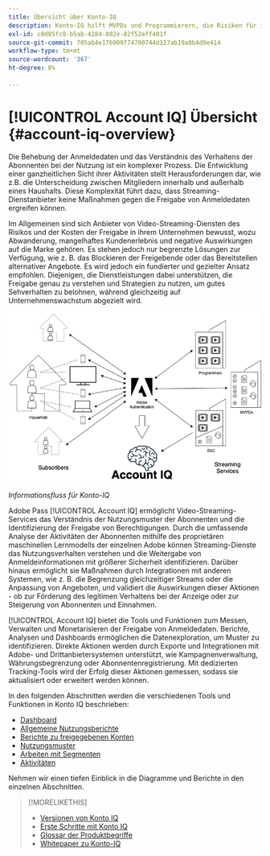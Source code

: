 ```yaml
---
title: Übersicht über Konto-IQ
description: Konto-IQ hilft MVPDs und Programmierern, die Risiken für ihren Umsatz und Geschäftsbetrieb zu verstehen und die wirksamsten Maßnahmen zu bestimmen, um die Auswirkungen von Anmeldebetrug zu mildern.
exl-id: c0d85fc8-b5ab-4284-802e-82f52eff401f
source-git-commit: 705ab4e176909774700744d127ab19a0b4d9e414
workflow-type: tm+mt
source-wordcount: '367'
ht-degree: 0%

---
```


# [!UICONTROL Account IQ] Übersicht {#account-iq-overview}

Die Behebung der Anmeldedaten und das Verständnis des Verhaltens der Abonnenten bei der Nutzung ist ein komplexer Prozess. Die Entwicklung einer ganzheitlichen Sicht ihrer Aktivitäten stellt Herausforderungen dar, wie z.B. die Unterscheidung zwischen Mitgliedern innerhalb und außerhalb eines Haushalts. Diese Komplexität führt dazu, dass Streaming-Dienstanbieter keine Maßnahmen gegen die Freigabe von Anmeldedaten ergreifen können.

Im Allgemeinen sind sich Anbieter von Video-Streaming-Diensten des Risikos und der Kosten der Freigabe in ihrem Unternehmen bewusst, wozu Abwanderung, mangelhaftes Kundenerlebnis und negative Auswirkungen auf die Marke gehören. Es stehen jedoch nur begrenzte Lösungen zur Verfügung, wie z. B. das Blockieren der Freigebende oder das Bereitstellen alternativer Angebote. Es wird jedoch ein fundierter und gezielter Ansatz empfohlen. Diejenigen, die Dienstleistungen dabei unterstützen, die Freigabe genau zu verstehen und Strategien zu nutzen, um gutes Sehverhalten zu belohnen, während gleichzeitig auf Unternehmenswachstum abgezielt wird. </span>

![Flussdiagramm für Konto-IQ](assets/aiq-intro.png)

*Informationsfluss für Konto-IQ*

Adobe Pass [!UICONTROL Account IQ] ermöglicht Video-Streaming-Services das Verständnis der Nutzungsmuster der Abonnenten und die Identifizierung der Freigabe von Berechtigungen. Durch die umfassende Analyse der Aktivitäten der Abonnenten mithilfe des proprietären maschinellen Lernmodells der einzelnen Adobe können Streaming-Dienste das Nutzungsverhalten verstehen und die Weitergabe von Anmeldeinformationen mit größerer Sicherheit identifizieren. Darüber hinaus ermöglicht sie Maßnahmen durch Integrationen mit anderen Systemen, wie z. B. die Begrenzung gleichzeitiger Streams oder die Anpassung von Angeboten, und validiert die Auswirkungen dieser Aktionen - ob zur Förderung des legitimen Verhaltens bei der Anzeige oder zur Steigerung von Abonnenten und Einnahmen.

[!UICONTROL Account IQ] bietet die Tools und Funktionen zum Messen, Verwalten und Monetarisieren der Freigabe von Anmeldedaten. Berichte, Analysen und Dashboards ermöglichen die Datenexploration, um Muster zu identifizieren. Direkte Aktionen werden durch Exporte und Integrationen mit Adobe- und Drittanbietersystemen unterstützt, wie Kampagnenverwaltung, Währungsbegrenzung oder Abonnentenregistrierung. Mit dedizierten Tracking-Tools wird der Erfolg dieser Aktionen gemessen, sodass sie aktualisiert oder erweitert werden können.

In den folgenden Abschnitten werden die verschiedenen Tools und Funktionen in Konto IQ beschrieben:

* [Dashboard](/help/accountiq/introduction-dashboard.md)
* [Allgemeine Nutzungsberichte](/help/accountiq/general-usage-reports.md)
* [Berichte zu freigegebenen Konten](/help/accountiq/shared-acc-reports.md)
* [Nutzungsmuster](/help/accountiq/usage-patterns.md)
* [Arbeiten mit Segmenten](/help/accountiq/work-with-segments.md)
* [Aktivitäten](/help/accountiq/operations.md)

Nehmen wir einen tiefen Einblick in die Diagramme und Berichte in den einzelnen Abschnitten.

>[!MORELIKETHIS]
>
>* [Versionen von Konto IQ](/help/accountiq/versions-aiq.md)
>* [Erste Schritte mit Konto IQ](/help/accountiq/get-started.md)
>* [Glossar der Produktbegriffe](/help/accountiq/product-concepts.md)
>* [Whitepaper zu Konto-IQ](https://www.adobe.com/content/dam/dx/us/en/products/primetime/resources/primetime-account-iq-whitepaper.pdf)


